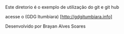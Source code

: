 Este diretorio é o exemplo de utilização do git e git hub

acesse o (GDG Itumbiara) [http://gdgitumbiara.info]

Desenvolvido por Brayan Alves Soares
